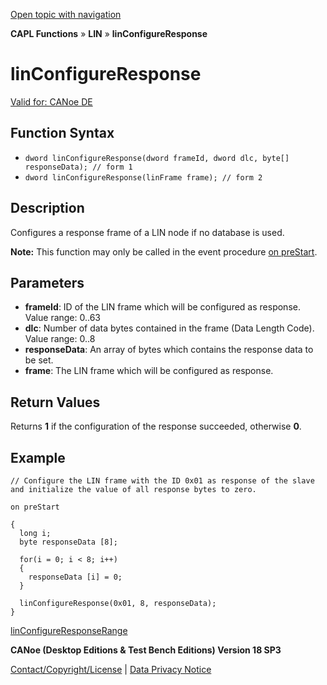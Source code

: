 [Open topic with navigation](../../../../../CANoeDEFamily.htm#Topics/CAPLFunctions/LIN/Functions/CAPLfunctionLINConfigureResponse.md)

**CAPL Functions** » **LIN** » **linConfigureResponse**

# linConfigureResponse

[Valid for: CANoe DE](../../../Shared/FeatureAvailability.md)

## Function Syntax

- `dword linConfigureResponse(dword frameId, dword dlc, byte[] responseData); // form 1`
- `dword linConfigureResponse(linFrame frame); // form 2`

## Description

Configures a response frame of a LIN node if no database is used.

**Note:** This function may only be called in the event procedure [on preStart](../../Other/EventProcedures/CAPLfunctionsEventproceduresMeasurementSystem.md).

## Parameters

- **frameId**: ID of the LIN frame which will be configured as response. Value range: 0..63
- **dlc**: Number of data bytes contained in the frame (Data Length Code). Value range: 0..8
- **responseData**: An array of bytes which contains the response data to be set.
- **frame**: The LIN frame which will be configured as response.

## Return Values

Returns **1** if the configuration of the response succeeded, otherwise **0**.

## Example

```plaintext
// Configure the LIN frame with the ID 0x01 as response of the slave and initialize the value of all response bytes to zero.

on preStart

{
  long i;
  byte responseData [8];

  for(i = 0; i < 8; i++)
  {
    responseData [i] = 0;
  }

  linConfigureResponse(0x01, 8, responseData);
}
```

[linConfigureResponseRange](CAPLfunctionLINConfigureResponseRange.md)

**CANoe (Desktop Editions & Test Bench Editions) Version 18 SP3**

[Contact/Copyright/License](../../../Shared/ContactCopyrightLicense.md) | [Data Privacy Notice](https://www.vector.com/int/en/company/get-info/privacy-policy/)
